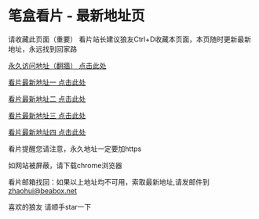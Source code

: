 # 笔盒看片 - 最新地址页

请收藏此页面（重要）
看片站长建议狼友Ctrl+D收藏本页面，本页随时更新最新地址，永远找到回家路

[永久访问地址（翻牆） 点击此处](https://beabox.net/)

[看片最新地址一 点击此处](https://2g1z3t4f2z6.shop)

[看片最新地址二 点击此处](https://2q7y0k6q8t7.shop)

[看片最新地址三 点击此处](https://2z6g7h9i6l8.shop)

[看片最新地址四 点击此处](https://2n0a0n2l7y5.shop)

看片提醒您请注意，永久地址一定要加https

如网站被屏蔽，请下载chrome浏览器

看片邮箱找回：如果以上地址均不可用，索取最新地址,请发邮件到 zhaohui@beabox.net

喜欢的狼友 请顺手star一下